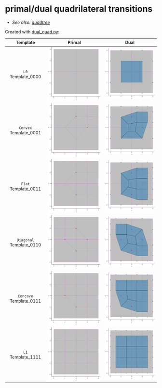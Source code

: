 # primal/dual quadrilateral transitions

* *See also: [quadtree](quadtree.md)*

Created with [dual_quad.py](../src/ptg/dual_quad.py):

| Template | Primal | Dual |
|:---:|:---:|:---:|
| `L0` Template_0000 | ![primal_quad_0000](fig/primal_quad_0000.png) | ![dual_quad_0000](fig/dual_quad_0000.png) 
| `Convex` Template_0001 | ![primal_quad_0001](fig/primal_quad_0001.png) | ![dual_quad_0001](fig/dual_quad_0001.png) 
| `Flat` Template_0011 | ![primal_quad_0011](fig/primal_quad_0011.png) | ![dual_quad_0011](fig/dual_quad_0011.png) |
| `Diagonal` Template_0110 | ![primal_quad_0110](fig/primal_quad_0110.png) | ![dual_quad_0110](fig/dual_quad_0110.png) 
| `Concave` Template_0111 | ![primal_quad_0111](fig/primal_quad_0111.png) | ![dual_quad_0111](fig/dual_quad_0111.png) 
| `L1` Template_1111 | ![primal_quad_1111](fig/primal_quad_1111.png) | ![dual_quad_1111](fig/dual_quad_1111.png) | 
